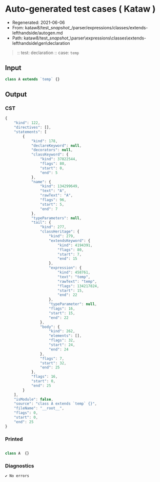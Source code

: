 # Auto-generated test cases ( Kataw )
- Regenerated: 2021-06-06
- From: kataw8/test\__snapshot__/parser/expressions/classes/extends-lefthandside/autogen.md
- Path: kataw8/test\__snapshot__\parser\expressions\classes\extends-lefthandside\gen\declaration
> :: test: declaration
> :: case: `temp`
## Input

`````js
class A extends `temp` {}
`````
## Output

### CST

```javascript
{
    "kind": 122,
    "directives": [],
    "statements": [
        {
            "kind": 178,
            "declareKeyword": null,
            "decorators": null,
            "classKeyword": {
                "kind": 37822544,
                "flags": 80,
                "start": 0,
                "end": 5
            },
            "name": {
                "kind": 134299649,
                "text": "A",
                "rawText": "A",
                "flags": 96,
                "start": 5,
                "end": 7
            },
            "typeParameters": null,
            "tail": {
                "kind": 277,
                "classHeritage": {
                    "kind": 279,
                    "extendsKeyword": {
                        "kind": 4194391,
                        "flags": 80,
                        "start": 7,
                        "end": 15
                    },
                    "expression": {
                        "kind": 458761,
                        "text": "temp",
                        "rawText": "temp",
                        "flags": 134217824,
                        "start": 15,
                        "end": 22
                    },
                    "typeParameter": null,
                    "flags": 16,
                    "start": 15,
                    "end": 22
                },
                "body": {
                    "kind": 262,
                    "elements": [],
                    "flags": 32,
                    "start": 24,
                    "end": 24
                },
                "flags": 7,
                "start": 32,
                "end": 25
            },
            "flags": 16,
            "start": 0,
            "end": 25
        }
    ],
    "isModule": false,
    "source": "class A extends `temp` {}",
    "fileName": "__root__",
    "flags": 0,
    "start": 0,
    "end": 25
}
```

### Printed

```javascript

class A  {}
```

### Diagnostics

```javascript
✔ No errors
```

